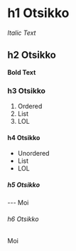 # h1 Otsikko
*Italic Text*
## h2 Otsikko
**Bold Text**
### h3 Otsikko
1. Ordered
2. List
3. LOL
#### h4 Otsikko
- Unordered
- List
- LOL
##### h5 Otsikko
--- Moi
###### h6 Otsikko
Moi
